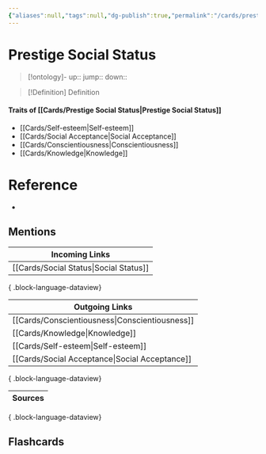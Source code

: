 ```yaml
---
{"aliases":null,"tags":null,"dg-publish":true,"permalink":"/cards/prestige-social-status/","dgPassFrontmatter":true}
---
```


# Prestige Social Status

> [!ontology]-
> up:: 
> jump:: 
> down:: 

> [!Definition] Definition
> 

#### Traits of [[Cards/Prestige Social Status\|Prestige Social Status]]

- [[Cards/Self-esteem\|Self-esteem]]
- [[Cards/Social Acceptance\|Social Acceptance]]
- [[Cards/Conscientiousness\|Conscientiousness]]
- [[Cards/Knowledge\|Knowledge]]

# Reference
- 

## Mentions
| Incoming Links                            |
| ----------------------------------------- |
| [[Cards/Social Status\|Social Status]] |

{ .block-language-dataview}

| Outgoing Links                                    |
| ------------------------------------------------- |
| [[Cards/Conscientiousness\|Conscientiousness]] |
| [[Cards/Knowledge\|Knowledge]]                 |
| [[Cards/Self-esteem\|Self-esteem]]             |
| [[Cards/Social Acceptance\|Social Acceptance]] |

{ .block-language-dataview}

| Sources |
| ------- |

{ .block-language-dataview}

## Flashcards 
